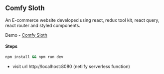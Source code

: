## Comfy Sloth

An E-commerce website developed using react, redux tool kit, react query, react router and styled components.

Demo - [Comfy Sloth](https://ashlynz-comfy-sloth.netlify.app)

#### Steps

```sh
npm install && npm run dev
```

- visit url http://localhost:8080 (netlify serverless function)
